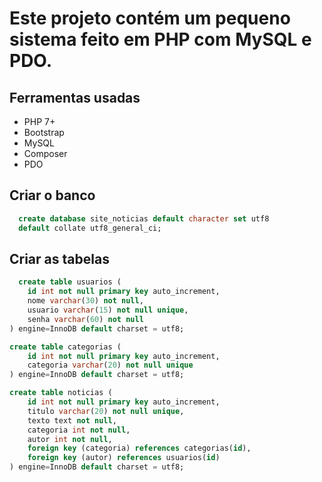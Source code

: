 # Este projeto contém um pequeno sistema feito em PHP com MySQL e PDO.
## Ferramentas usadas
* PHP 7+
* Bootstrap
* MySQL
* Composer
* PDO
## Criar o banco
```sql
  create database site_noticias default character set utf8
  default collate utf8_general_ci;
```
## Criar as tabelas
```sql
  create table usuarios (
	id int not null primary key auto_increment,
	nome varchar(30) not null,
	usuario varchar(15) not null unique,
	senha varchar(60) not null
) engine=InnoDB default charset = utf8;

create table categorias (
	id int not null primary key auto_increment,
	categoria varchar(20) not null unique
) engine=InnoDB default charset = utf8;

create table noticias (
	id int not null primary key auto_increment,
	titulo varchar(20) not null unique,
	texto text not null,
	categoria int not null,
	autor int not null,
	foreign key (categoria) references categorias(id),
	foreign key (autor) references usuarios(id)
) engine=InnoDB default charset = utf8;
```
